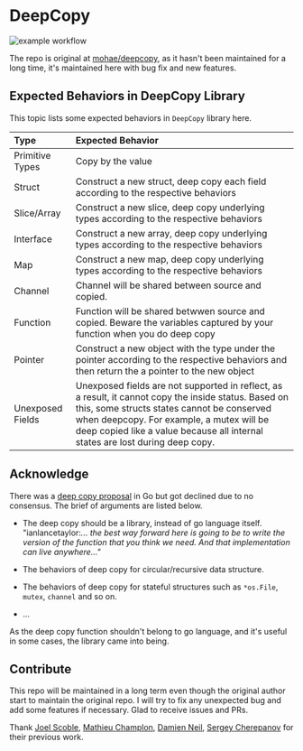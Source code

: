 # DeepCopy

![example workflow](https://github.com/xieyuschen/deepcopy/actions/workflows/go.yml/badge.svg)

The repo is original at [mohae/deepcopy](github.com/mohae/deepcopy), as it hasn't been maintained for a long time, it's
maintained here with bug fix and new features.

## Expected Behaviors in DeepCopy Library

This topic lists some expected behaviors in `DeepCopy` library here.

| Type             | Expected Behavior                                                                                                                                                                                                                                                                |
| :--------------- | :------------------------------------------------------------------------------------------------------------------------------------------------------------------------------------------------------------------------------------------------------------------------------- |
| Primitive Types  | Copy by the value                                                                                                                                                                                                                                                                |
| Struct           | Construct a new struct, deep copy each field according to the respective behaviors                                                                                                                                                                                               |
| Slice/Array      | Construct a new slice, deep copy underlying types according to the respective behaviors                                                                                                                                                                                          |
| Interface        | Construct a new array, deep copy underlying types according to the respective behaviors                                                                                                                                                                                          |
| Map              | Construct a new map, deep copy underlying types according to the respective behaviors                                                                                                                                                                                            |
| Channel          | Channel will be shared between source and copied.                                                                                                                                                                                                                                |
| Function         | Function will be shared betwwen source and copied. Beware the variables captured by your function when you do deep copy                                                                                                                                                          |
| Pointer          | Construct a new object with the type under the pointer according to the respective behaviors and then return the a pointer to the new object                                                                                                                                     |
| Unexposed Fields | Unexposed fields are not supported in reflect, as a result, it cannot copy the inside status. Based on this, some structs states cannot be conserved when deepcopy. For example, a mutex will be deep copied like a value because all internal states are lost during deep copy. |

## Acknowledge

There was a [deep copy proposal](https://github.com/golang/go/issues/51520) in Go but got declined due to no consensus.
The brief of arguments are listed below.

- The deep copy should be a library, instead of go language itself.  
  "ianlancetaylor:_... the best way forward here is going to be to write the version of the function that you think we need. And that implementation can live anywhere..."_

- The behaviors of deep copy for circular/recursive data structure.
- The behaviors of deep copy for stateful structures such as `*os.File`, `mutex`, `channel` and so on.
- ...

As the deep copy function shouldn't belong to go language, and it's useful in some cases, the library came into being.

## Contribute

This repo will be maintained in a long term even though the original author start to maintain the original repo. I will
try to fix any unexpected bug and add some features if necessary. Glad to receive issues and PRs.

Thank [Joel Scoble](https://github.com/mohae), [Mathieu Champlon](https://github.com/mat007), [Damien Neil](https://github.com/neild), [Sergey Cherepanov](https://github.com/cheggaaa) for their previous work.

